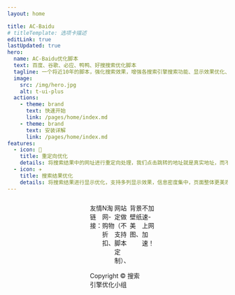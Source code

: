 ```yaml
---
layout: home

title: AC-Baidu
# titleTemplate: 选项卡描述
editLink: true
lastUpdated: true
hero:
  name: AC-Baidu优化脚本
  text: 百度、谷歌、必应、鸭鸭、好搜搜索优化脚本
  tagline: 一个将近10年的脚本，强化搜索效果，增强各搜索引擎搜索功能、显示效果优化、广告拦截的综合性脚本
  image:
    src: /img/hero.jpg
    alt: t-ui-plus
  actions:
    - theme: brand
      text: 快速开始
      link: /pages/home/index.md
    - theme: brand
      text: 安装详解
      link: /pages/home/index.md
features:
  - icon: 🧩
    title: 重定向优化
    details: 将搜索结果中的网址进行重定向处理，我们点击跳转的地址就是真实地址，而不是跳转之前的地址。
  - icon: ✈️
    title: 搜索结果优化
    details: 将搜索结果进行显示优化，支持多列显示效果，信息密度集中，页面整体更美观，更易阅读。
---
```


<div style="width: 25%; margin: 0 auto;  margin-top: 25px;">
    <div style="display: flex;justify-content: space-around; margin-bottom: 15px;">
        <div>
            友情链接：
        </div>
        <el-link type="primary" href="https://www.ntaow.com/" target="_blank">N淘网-购物折扣、</el-link>
        <el-link type="primary" href="https://www.at8.fun/" target="_blank">网站定做（不支持脚本定制）、</el-link>
        <el-link type="primary" href="https://wallpaper.abcb.fun/" target="_blank">背景壁纸美图、</el-link>
        <el-link type="primary" href="https://jiu.bujiasu.com/#/login?q=registe&code=veG4L8Vo" target="_blank">不加速-上网加速！</el-link>
    </div>
    <div style="display: flex;justify-content: space-around;">
        Copyright © 搜索引擎优化小组
    </div>
</div>
